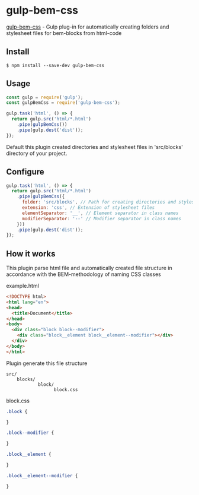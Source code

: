 # gulp-bem-css

[gulp-bem-css](https://github.com/gruzdkow/gulp-bem-css) - Gulp plug-in for automatically creating folders and stylesheet files for bem-blocks from html-code

## Install

    $ npm install --save-dev gulp-bem-css


## Usage

```js
const gulp = require('gulp');
const gulpBemCss = require('gulp-bem-css');

gulp.task('html', () => {
  return gulp.src('html/*.html')
    .pipe(gulpBemCss())
    .pipe(gulp.dest('dist'));
});
```

Default this plugin created directories and stylesheet files in 'src/blocks' directory of your project.

## Configure

```js
gulp.task('html', () => {
  return gulp.src('html/*.html')
    .pipe(gulpBemCss({
      folder: 'src/blocks', // Path for creating directories and stylesheet files.
      extension: 'css', // Extension of stylesheet files
      elementSeparator: '__', // Element separator in class names
      modifierSeparator: '--' // Modifier separator in class names
    }))
    .pipe(gulp.dest('dist'));
});
```

## How it works

This plugin parse html file and automatically created file structure in accordance with the BEM-methodology of naming CSS classes

example.html
```html
<!DOCTYPE html>
<html lang="en">
<head>
  <title>Document</title>
</head>
<body>
  <div class="block block--modifier">
    <div class="block__element block__element--modifier"></div>
  </div>
</body>
</html>
```
Plugin generate this file structure
```
src/
    blocks/
            block/
                  block.css
```
block.css
```css
.block {

}

.block--modifier {

}

.block__element {

}

.block__element--modifier {

}

```


